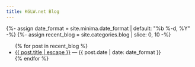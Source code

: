 ```yaml
---
title: KGLW.net Blog
---
```


{%- assign date_format = site.minima.date_format | default: "%b %-d, %Y" -%}
{%- assign recent_blog = site.categories.blog | slice: 0, 10 -%}
<ul>
{% for post in recent_blog %}
  <li>
    <a href="{{ post.url | relative_url }}">{{ post.title | escape }}</a>
    — {{ post.date | date: date_format }}
  </li>
{% endfor %}
</ul>
